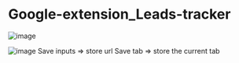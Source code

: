 # Google-extension_Leads-tracker
![image](https://user-images.githubusercontent.com/56123892/227748199-b5e34cd0-b3d2-4cba-b80b-e46534fced15.png)

![image](https://user-images.githubusercontent.com/56123892/227748241-1aa6f72c-1c1d-4db0-84be-274a9397ae01.png)
Save inputs => store url
Save tab => store the current tab
